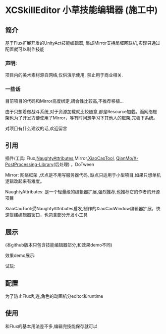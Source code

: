 # XCSkillEditor 小草技能编辑器 (施工中)
## 简介
基于Flux扩展开发的UnityAct技能编辑器, 集成Mirror支持局域网联机,实现只通过配置就可以制作技能

### 声明:
项目内的美术素材源自网络,仅供演示使用, 禁止用于商业相关.

### 一些话
目前项目的代码和Mirror高度绑定,耦合性比较高,不推荐移植...

由于只想着做战斗系统,对于资源加载就比较随意,都是Resource加载。而网络框架也为了开发方便使用了Mirror，等有时间想学习下其他人的框架,完善下系统。

对项目有什么建议的话,欢迎留言

## 引用

插件/工具: Flux,[NaughtyAttributes](https://github.com/dbrizov/NaughtyAttributes),Mirror,[XiaoCaoTool](https://github.com/smartgrass/XiaoCaoTools), [QianMo/X-PostProcessing-Library](https://github.com/QianMo/X-PostProcessing-Library)(后处理) ，DoTween

Mirror: 网络框架 ,优点是不用写服务器代码, 缺点只适用于小型项目,如果只想单机逻辑改起来有难度。

NaughtyAttributes: 是一个轻量级的编辑器扩展,强烈推荐,也推荐它的作者的开源项目

XiaoCaoTool:受NaughtyAttributes启发,制作的XiaoCaoWindow编辑器扩展，快速搭建编辑器窗口，也包含部分开发小工具


## 展示

(本github版本只包含技能编辑器部分,和效果demo不同)

效果demo展示:

试玩:


## 配置
为了防止Flux乱连,角色的动画机分editor和runtime

## 使用
和Flux的基本用法差不多,编辑完技能保存就可以




